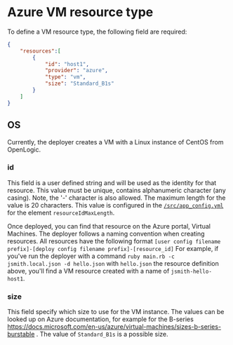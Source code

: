 # Azure VM resource type

To define a VM resource type, the following field are required:

```json
{
    "resources":[
        {
            "id": "host1",
            "provider": "azure",
            "type": "vm",
            "size": "Standard_B1s"
        }
    ]
}
```

## OS

Currently, the deployer creates a VM with a Linux instance of CentOS from OpenLogic.

### id

This field is a user defined string and will be used as the identity for that resource.
This value must be unique, contains alphanumeric character (any casing). Note, the '-' character is also allowed.
The maximum length for the value is 20 characters. This value is configured in the [`/src/app_config.yml`](/src/app_config.yml) for the element `resourceIdMaxLength`.

Once deployed, you can find that resource on the Azure portal, Virtual Machines.
The deployer follows a naming convention when creating resources. All resources have the following format `[user config filename prefix]-[deploy config filename prefix]-[resource_id]`
For example, if you've run the deployer with a command `ruby main.rb -c jsmith.local.json -d hello.json` with `hello.json` the resource definition above, you'll find a VM resource created with a name of `jsmith-hello-host1`.

### size

This field specify which size to use for the VM instance. The values can be looked up on Azure documentation, for example for the B-series https://docs.microsoft.com/en-us/azure/virtual-machines/sizes-b-series-burstable . The value of `Standard_B1s` is a possible size.
